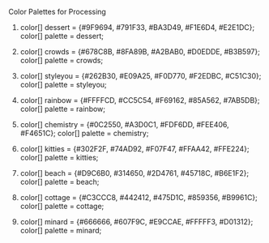 Color Palettes for Processing

1.  color[] dessert = {#9F9694, #791F33, #BA3D49, #F1E6D4, #E2E1DC};
    color[] palette = dessert;

2.  color[] crowds = {#678C8B, #8FA89B, #A2BAB0, #D0EDDE, #B3B597};
    color[] palette = crowds;

3.  color[] styleyou = {#262B30, #E09A25, #F0D770, #F2EDBC, #C51C30};
    color[] palette = styleyou;

4.  color[] rainbow = {#FFFFCD, #CC5C54, #F69162, #85A562, #7AB5DB};
    color[] palette = rainbow;

5.  color[] chemistry = {#0C2550, #A3D0C1, #FDF6DD, #FEE406, #F4651C};
    color[] palette = chemistry;

6.  color[] kitties = {#302F2F, #74AD92, #F07F47, #FFAA42, #FFE224};
    color[] palette = kitties;

7.  color[] beach = {#D9C6B0, #314650, #2D4761, #45718C, #B6E1F2};
    color[] palette = beach;

8.  color[] cottage = {#C3CCC8, #442412, #475D1C, #859356, #B9961C};
    color[] palette = cottage;

9.  color[] minard = {#666666, #607F9C, #E9CCAE, #FFFFF3, #D01312};
    color[] palette = minard;
